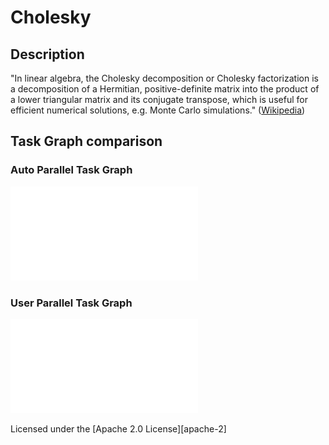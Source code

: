 # Cholesky


## Description

"In linear algebra, the Cholesky decomposition or Cholesky factorization is a 
decomposition of a Hermitian, positive-definite matrix into the product of a
lower triangular matrix and its conjugate transpose, which is useful for 
efficient numerical solutions, e.g. Monte Carlo simulations." 
([Wikipedia][wikipedia-cholesky])


## Task Graph comparison

### Auto Parallel Task Graph

![AutoParallel Task Graph](./autoparallel/complete_graph.pdf)

### User Parallel Task Graph

![UserParallel Task Graph](./userparallel/complete_graph.pdf)

Licensed under the [Apache 2.0 License][apache-2]


[wikipedia-cholesky]: https://en.wikipedia.org/wiki/Cholesky_decomposition